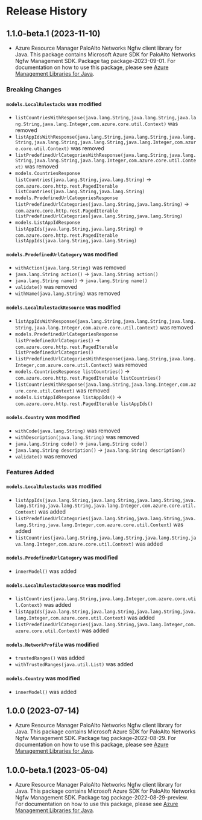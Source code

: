 # Release History

## 1.1.0-beta.1 (2023-11-10)

- Azure Resource Manager PaloAlto Networks Ngfw client library for Java. This package contains Microsoft Azure SDK for PaloAlto Networks Ngfw Management SDK.  Package tag package-2023-09-01. For documentation on how to use this package, please see [Azure Management Libraries for Java](https://aka.ms/azsdk/java/mgmt).

### Breaking Changes

#### `models.LocalRulestacks` was modified

* `listCountriesWithResponse(java.lang.String,java.lang.String,java.lang.String,java.lang.Integer,com.azure.core.util.Context)` was removed
* `listAppIdsWithResponse(java.lang.String,java.lang.String,java.lang.String,java.lang.String,java.lang.String,java.lang.Integer,com.azure.core.util.Context)` was removed
* `listPredefinedUrlCategoriesWithResponse(java.lang.String,java.lang.String,java.lang.String,java.lang.Integer,com.azure.core.util.Context)` was removed
* `models.CountriesResponse listCountries(java.lang.String,java.lang.String)` -> `com.azure.core.http.rest.PagedIterable listCountries(java.lang.String,java.lang.String)`
* `models.PredefinedUrlCategoriesResponse listPredefinedUrlCategories(java.lang.String,java.lang.String)` -> `com.azure.core.http.rest.PagedIterable listPredefinedUrlCategories(java.lang.String,java.lang.String)`
* `models.ListAppIdResponse listAppIds(java.lang.String,java.lang.String)` -> `com.azure.core.http.rest.PagedIterable listAppIds(java.lang.String,java.lang.String)`

#### `models.PredefinedUrlCategory` was modified

* `withAction(java.lang.String)` was removed
* `java.lang.String action()` -> `java.lang.String action()`
* `java.lang.String name()` -> `java.lang.String name()`
* `validate()` was removed
* `withName(java.lang.String)` was removed

#### `models.LocalRulestackResource` was modified

* `listAppIdsWithResponse(java.lang.String,java.lang.String,java.lang.String,java.lang.Integer,com.azure.core.util.Context)` was removed
* `models.PredefinedUrlCategoriesResponse listPredefinedUrlCategories()` -> `com.azure.core.http.rest.PagedIterable listPredefinedUrlCategories()`
* `listPredefinedUrlCategoriesWithResponse(java.lang.String,java.lang.Integer,com.azure.core.util.Context)` was removed
* `models.CountriesResponse listCountries()` -> `com.azure.core.http.rest.PagedIterable listCountries()`
* `listCountriesWithResponse(java.lang.String,java.lang.Integer,com.azure.core.util.Context)` was removed
* `models.ListAppIdResponse listAppIds()` -> `com.azure.core.http.rest.PagedIterable listAppIds()`

#### `models.Country` was modified

* `withCode(java.lang.String)` was removed
* `withDescription(java.lang.String)` was removed
* `java.lang.String code()` -> `java.lang.String code()`
* `java.lang.String description()` -> `java.lang.String description()`
* `validate()` was removed

### Features Added

#### `models.LocalRulestacks` was modified

* `listAppIds(java.lang.String,java.lang.String,java.lang.String,java.lang.String,java.lang.String,java.lang.Integer,com.azure.core.util.Context)` was added
* `listPredefinedUrlCategories(java.lang.String,java.lang.String,java.lang.String,java.lang.Integer,com.azure.core.util.Context)` was added
* `listCountries(java.lang.String,java.lang.String,java.lang.String,java.lang.Integer,com.azure.core.util.Context)` was added

#### `models.PredefinedUrlCategory` was modified

* `innerModel()` was added

#### `models.LocalRulestackResource` was modified

* `listCountries(java.lang.String,java.lang.Integer,com.azure.core.util.Context)` was added
* `listAppIds(java.lang.String,java.lang.String,java.lang.String,java.lang.Integer,com.azure.core.util.Context)` was added
* `listPredefinedUrlCategories(java.lang.String,java.lang.Integer,com.azure.core.util.Context)` was added

#### `models.NetworkProfile` was modified

* `trustedRanges()` was added
* `withTrustedRanges(java.util.List)` was added

#### `models.Country` was modified

* `innerModel()` was added

## 1.0.0 (2023-07-14)

- Azure Resource Manager PaloAlto Networks Ngfw client library for Java. This package contains Microsoft Azure SDK for PaloAlto Networks Ngfw Management SDK.  Package tag package-2022-08-29. For documentation on how to use this package, please see [Azure Management Libraries for Java](https://aka.ms/azsdk/java/mgmt).

## 1.0.0-beta.1 (2023-05-04)

- Azure Resource Manager PaloAlto Networks Ngfw client library for Java. This package contains Microsoft Azure SDK for PaloAlto Networks Ngfw Management SDK.  Package tag package-2022-08-29-preview. For documentation on how to use this package, please see [Azure Management Libraries for Java](https://aka.ms/azsdk/java/mgmt).
